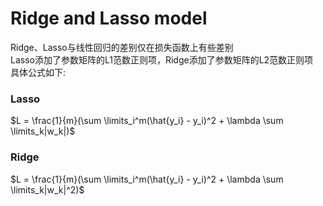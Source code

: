 # Ridge and Lasso model  
Ridge、Lasso与线性回归的差别仅在损失函数上有些差别  
Lasso添加了参数矩阵的L1范数正则项，Ridge添加了参数矩阵的L2范数正则项  
具体公式如下:  
### Lasso  
$L = \frac{1}{m}(\sum \limits_i^m(\hat{y_i} - y_i)^2 + \lambda \sum \limits_k|w_k|)$  
### Ridge  
$L = \frac{1}{m}(\sum \limits_i^m(\hat{y_i} - y_i)^2 + \lambda \sum \limits_k|w_k|^2)$
